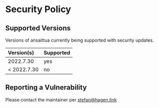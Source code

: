 # Security Policy

## Supported Versions

Versions of ansaittua currently being supported with security updates.

| Version(s)   | Supported |
|:------------ |:--------- |
| 2022.7.30    | yes       |
| < 2022.7.30  | no        |

## Reporting a Vulnerability

Please contact the maintainer per stefan@hagen.link
